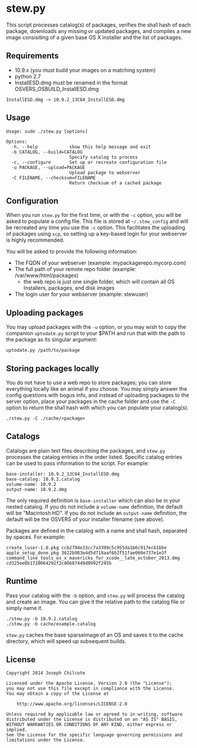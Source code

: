 stew.py
=======

This script processes catalog(s) of packages, verifies the sha1 hash of each package, downloads any missing or updated packages, 
and compiles a new image consisiting of a given base OS X installer and the list of packages.

Requirements
------------
+ 10.9.x (you must build your images on a matching system)  
+ python 2.7  
+ InstallESD.dmg must be renamed in the format OSVERS_OSBUILD_InstallESD.dmg  
```
InstallESD.dmg -> 10.9.2_13C64_InstallESD.dmg
```  

Usage
-----

	Usage: sudo ./stew.py [options]

	Options:
	  -h, --help            show this help message and exit
	  -b CATALOG, --build=CATALOG
							Specify catalog to process
	  -c, --configure       Set up or recreate configuration file
	  -u PACKAGE, --upload=PACKAGE
							Upload package to webserver
	  -C FILENAME, --checksum=FILENAME
							Return checksum of a cached package


Configuration
-------------
When you run ```stew.py``` for the first time, or with the ```-c``` option, you will be asked to populate a config file.  This file is stored at ```~/.stew_config``` and will be recreated any time you use the ```-c``` option. This facilitates the uploading of packages using ```scp```, so setting up a key-based login for your webserver is highly recommended.  

You will be asked to provide the following information:  

+ The FQDN of your webserver (example: mypackagerepo.mycorp.com)
+ The full path of your remote repo folder (example: /var/www/html/packages)  
	+ the web repo is just one single folder, which will contain all OS Installers, packages, and disk images  
+ The login user for your webserver (example: stewuser)

Uploading packages
------------------
You may upload packages with the ```-u``` option, or you may wish to copy the companion ```uptodate.py``` script to your $PATH and run that with the path to the package as its singular argument:  

	uptodate.py /path/to/package

Storing packages locally
------------------------
You do not have to use a web repo to store packages; you can store everything locally like an animal if you choose. You may simply answer the config questions with bogus info, and instead of uploading packages to the server option, place your packages in the cache folder and use the ```-C``` option to return the sha1 hash with which you can populate your catalog(s).  

	./stew.py -C ./cache/<package>

Catalogs
--------

Catalogs are plain text files describing the packages, and ```stew.py``` processes the catalog entries in the order listed. Specific catalog entries can be used to pass information to the script. For example:   

	base-installer: 10.9.2_13C64_InstallESD.dmg    
	base-catalog: 10.9.2.catalog  
	volume-name: 10.9.2  
	output-name: 10.9.2.dmg  

The only required definition is ```base-installer``` which can also be in your nested catalog. If you do not include a ```volume-name``` definition, the default will be "Macintosh HD". If you do not include an ```output-name``` definition, the default will be the OSVERS of your installer filename (see above).  

Packages are defined in the catalog with a name and sha1 hash, separated by spaces. For example:  

	create_luser-1.0.pkg ccb2794e33cc7a3399c5c955da1b6c917ecb1bbe
	apple_setup_done.pkg 3622b983e4d5d718aaf6b2f51fae060e737e1e3f
	command_line_tools_os_x_mavericks_for_xcode__late_october_2013.dmg cd325ee0b1720064292f2c86687449d0992f245b 

Runtime
-------
Pass your catalog with the ```-b``` option, and ```stew.py``` will process the catalog and create an image. You can give it the relative path to the catalog file or simply name it.  

	./stew.py -b 10.9.2.catalog
	./stew.py -b cache/example.catalog
 
 ```stew.py``` caches the base sparseimage of an OS and saves it to the cache directory, which will speed up subsequent builds.  


License
-------

	Copyright 2014 Joseph Chilcote
	
	Licensed under the Apache License, Version 2.0 (the "License");
	you may not use this file except in compliance with the License.
	You may obtain a copy of the License at
	
		http://www.apache.org/licenses/LICENSE-2.0
	
	Unless required by applicable law or agreed to in writing, software
	distributed under the License is distributed on an "AS IS" BASIS,
	WITHOUT WARRANTIES OR CONDITIONS OF ANY KIND, either express or implied.
	See the License for the specific language governing permissions and
	limitations under the License.
